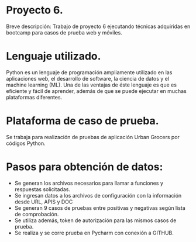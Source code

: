 # Proyecto 6.
Breve descripción: Trabajo de proyecto 6 ejecutando técnicas adquiridas en bootcamp para casos de prueba web y móviles.

# Lenguaje utilizado.
Python es un lenguaje de programación ampliamente utilizado en las aplicaciones web, el desarrollo de software, la ciencia de datos y el machine learning (ML).
Una de las ventajas de éste lenguaje es que es eficiente y fácil de aprender, además de que se puede ejecutar en muchas plataformas diferentes.

# Plataforma de caso de prueba.
Se trabaja para realización de pruebas de aplicación Urban Grocers por códigos Python.

# Pasos para obtención de datos:
- Se generan los archivos necesarios para llamar a funciones y respuestas solicitadas.
- Se ingresan datos a los archivos de configuración con la información desde URL, APIS y DOC
- Se generan 9 casos de pruebas entre positivas y negativas según lista de comprobación.
- Se utiliza además, token de autorización para las mismos casos de prueba.
- Se realiza y se corre prueba en Pycharm con conexión a GITHUB.

